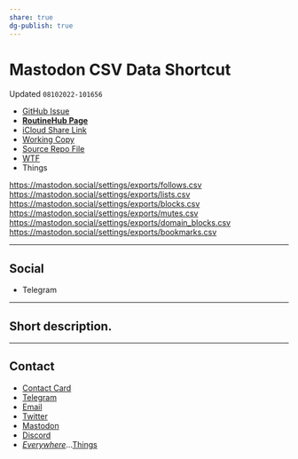 ```yaml
---
share: true
dg-publish: true
---
```

# Mastodon CSV Data Shortcut
Updated `08102022-101656`

- [GitHub Issue](https://github.com/extratone/i/issues/)
- [**RoutineHub Page**](https://routinehub.co/shortcut/)
- [iCloud Share Link]()
- [Working Copy](working-copy://open?repo=i&path=shortcuts&mode=content)
- [Source Repo File](https://github.com/extratone/i/blob/main/shortcuts/.shortcut)
- [WTF](https://davidblue.wtf/drafts/13BAF047-6258-494A-B50D-2495632BE77C.html)
- Things

https://mastodon.social/settings/exports/follows.csv
https://mastodon.social/settings/exports/lists.csv
https://mastodon.social/settings/exports/blocks.csv
https://mastodon.social/settings/exports/mutes.csv
https://mastodon.social/settings/exports/domain_blocks.csv
https://mastodon.social/settings/exports/bookmarks.csv

---

## Social

- Telegram

---

## Short description.



---

## Contact

- [Contact Card](https://davidblue.wtf/db.vcf)
- [Telegram](https://t.me/extratone)
- [Email](mailto:davidblue@extratone.com) 
- [Twitter](https://twitter.com/NeoYokel)
- [Mastodon](https://mastodon.social/@DavidBlue)
- [Discord](https://discord.gg/0b9KQUKP858b0iZF)
- [*Everywhere*](https://raindrop.io/davidblue/social-directory-21059174)...[Things](things:///show?id=EvREqKCTAr897ixQsp1x7a)